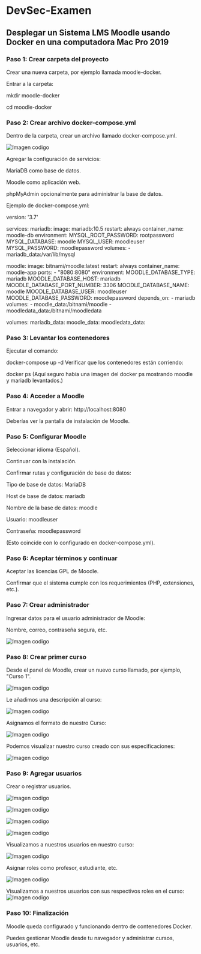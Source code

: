 # DevSec-Examen

## Desplegar un Sistema LMS Moodle usando Docker en una computadora Mac Pro 2019

### Paso 1: Crear carpeta del proyecto
Crear una nueva carpeta, por ejemplo llamada moodle-docker.

Entrar a la carpeta:

mkdir moodle-docker

cd moodle-docker


### Paso 2: Crear archivo docker-compose.yml
Dentro de la carpeta, crear un archivo llamado docker-compose.yml.

![Imagen codigo](/img/Imagen1.jpg)

Agregar la configuración de servicios:

MariaDB como base de datos.

Moodle como aplicación web.

phpMyAdmin opcionalmente para administrar la base de datos.

Ejemplo de docker-compose.yml:

version: '3.7'

services:
  mariadb:
    image: mariadb:10.5
    restart: always
    container_name: moodle-db
    environment:
      MYSQL_ROOT_PASSWORD: rootpassword
      MYSQL_DATABASE: moodle
      MYSQL_USER: moodleuser
      MYSQL_PASSWORD: moodlepassword
    volumes:
      - mariadb_data:/var/lib/mysql

  moodle:
    image: bitnami/moodle:latest
    restart: always
    container_name: moodle-app
    ports:
      - "8080:8080"
    environment:
      MOODLE_DATABASE_TYPE: mariadb
      MOODLE_DATABASE_HOST: mariadb
      MOODLE_DATABASE_PORT_NUMBER: 3306
      MOODLE_DATABASE_NAME: moodle
      MOODLE_DATABASE_USER: moodleuser
      MOODLE_DATABASE_PASSWORD: moodlepassword
    depends_on:
      - mariadb
    volumes:
      - moodle_data:/bitnami/moodle
      - moodledata_data:/bitnami/moodledata

volumes:
  mariadb_data:
  moodle_data:
  moodledata_data:


### Paso 3: Levantar los contenedores
Ejecutar el comando:

docker-compose up -d
Verificar que los contenedores están corriendo:


docker ps
(Aquí seguro había una imagen del docker ps mostrando moodle y mariadb levantados.)

### Paso 4: Acceder a Moodle
Entrar a navegador y abrir:
http://localhost:8080

Deberías ver la pantalla de instalación de Moodle.


### Paso 5: Configurar Moodle
Seleccionar idioma (Español).

Continuar con la instalación.

Confirmar rutas y configuración de base de datos:

Tipo de base de datos: MariaDB

Host de base de datos: mariadb

Nombre de la base de datos: moodle

Usuario: moodleuser

Contraseña: moodlepassword

(Esto coincide con lo configurado en docker-compose.yml).

### Paso 6: Aceptar términos y continuar
Aceptar las licencias GPL de Moodle.

Confirmar que el sistema cumple con los requerimientos (PHP, extensiones, etc.).

### Paso 7: Crear administrador
Ingresar datos para el usuario administrador de Moodle:

Nombre, correo, contraseña segura, etc.

![Imagen codigo](/img/Imagen2.jpg)

### Paso 8: Crear primer curso
Desde el panel de Moodle, crear un nuevo curso llamado, por ejemplo, "Curso 1".

![Imagen codigo](/img/Imagen3.jpg)

Le añadimos una descripción al curso:

![Imagen codigo](/img/Imagen4.jpg)

Asignamos el formato de nuestro Curso: 

![Imagen codigo](/img/Imagen5.jpg)

Podemos visualizar nuestro curso creado con sus especificaciones: 

![Imagen codigo](/img/Imagen6.jpg)

### Paso 9: Agregar usuarios
Crear o registrar usuarios.

![Imagen codigo](/img/Imagen7.jpg)

![Imagen codigo](/img/Imagen9.jpg)

![Imagen codigo](/img/Imagen10.jpg)

![Imagen codigo](/img/Imagen13.jpg)

Visualizamos a nuestros usuarios en nuestro curso:

![Imagen codigo](/img/Imagen11.jpg)

Asignar roles como profesor, estudiante, etc.

![Imagen codigo](/img/Imagen12.jpg)

Visualizamos a nuestros usuarios con sus respectivos roles en el curso: 
![Imagen codigo](/img/Imagen16.jpg)

### Paso 10: Finalización
Moodle queda configurado y funcionando dentro de contenedores Docker.

Puedes gestionar Moodle desde tu navegador y administrar cursos, usuarios, etc.
